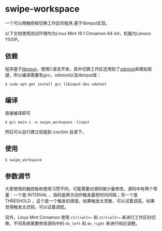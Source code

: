 # swipe-workspace

一个可以用触控板切换工作区的程序,基于libinput实现。

以下文档使用测试环境均为Linux Mint 18.1 Cinnamon 64-bit，机器为Lenovo Y510P。

## 依赖

程序基于[libinput](https://wayland.freedesktop.org/libinput/doc/latest/)，使用C语言开发，其中切换工作区还用到了[xdotool](https://github.com/jordansissel/xdotool)来模拟按键，所以编译需要有gcc、xdotool以及libinput库：

```
$ sudo apt-get install gcc libinput-dev xdotool
```

## 编译

直接编译即可
```
$ gcc main.c -o swipe_workspace -linput
```

然后可以自行建立软链到 /usr/bin 目录下。

## 使用 

```
$ swipe_workspace
```

## 参数调节

大家使用的触控板和使用习惯不同，可能需要对源码做少量修改，源码中有两个常量：一个是 INTERVAL ，指的是两次动作触发最短时间间隔；另一个是 THRESHOLD ，这个是一个触发的阈值，如果触发太灵敏，可以试着调高，如果觉得触发太迟钝，可以试着调低。

另外，Linux Mint Cinnamon 使用 `ctrl+alt+←` 和 `ctrl+alt+→` 来进行工作区的切换，不同系统需要修改源码中的 `do_left` 和 `do_right` 来进行响应调整。
